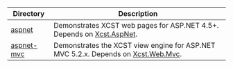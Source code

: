 Directory                | Description
------------------------ | -----------
[aspnet](aspnet)         | Demonstrates XCST web pages for ASP.NET 4.5+. Depends on [Xcst.AspNet](../src/Xcst.AspNet).
[aspnet-mvc](aspnet-mvc) | Demonstrates the XCST view engine for ASP.NET MVC 5.2.x. Depends on [Xcst.Web.Mvc](../src/Xcst.Web.Mvc).
